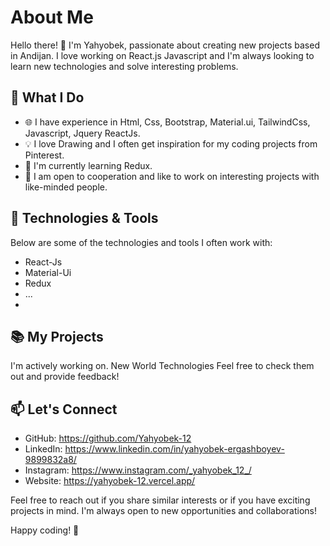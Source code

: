 
# About Me
Hello there! 👋 I'm Yahyobek, passionate about creating new projects based in Andijan. I love working on React.js Javascript and I'm always looking to learn new technologies and solve interesting problems.

## 🚀 What I Do

- 🌐 I have experience in Html, Css, Bootstrap, Material.ui, TailwindCss, Javascript, Jquery ReactJs.
- 💡 I love Drawing and I often get inspiration for my coding projects from Pinterest.
- 🌱 I'm currently learning Redux.
- 👯 I am open to cooperation and like to work on interesting projects with like-minded people.

## 🔧 Technologies & Tools

Below are some of the technologies and tools I often work with:

- React-Js
- Material-Ui
- Redux
- ...
- 
## 📚 My Projects

I'm actively working on. New World Technologies Feel free to check them out and provide feedback!

## 📫 Let's Connect

- GitHub: https://github.com/Yahyobek-12
- LinkedIn: https://www.linkedin.com/in/yahyobek-ergashboyev-9899832a8/
- Instagram: https://www.instagram.com/_yahyobek_12_/
- Website: https://yahyobek-12.vercel.app/

Feel free to reach out if you share similar interests or if you have exciting projects in mind. I'm always open to new opportunities and collaborations!

Happy coding! 🚀
